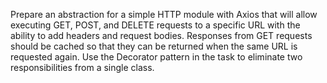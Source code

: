 Prepare an abstraction for a simple HTTP module with Axios that will allow executing GET, POST, and DELETE requests to a specific URL with the ability to add headers and request bodies. Responses from GET requests should be cached so that they can be returned when the same URL is requested again. Use the Decorator pattern in the task to eliminate two responsibilities from a single class.